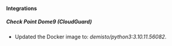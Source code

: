 #### Integrations
##### Check Point Dome9 (CloudGuard)
- Updated the Docker image to: *demisto/python3:3.10.11.56082*.
